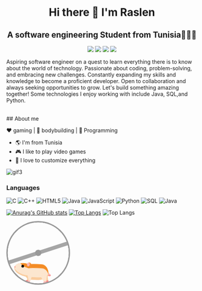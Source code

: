 
<h1 align="center" > Hi there  👋 I'm Raslen </h1> 
<h2 align="center" > A software engineering Student from Tunisia🧑🏻‍💻 </h2> 

 <p align="center">
    <a href="https://twitter.com/RaslenMiss45861"><img src="https://img.shields.io/badge/twitter-%231FA1F1?style=flat&logo=twitter&logoColor=white"/></a>
    <a href=https://www.linkedin.com/in/missaoui-raslen-6a8620298/><img src="https://img.shields.io/badge/linkedin-%230177B5?style=flat&logo=linkedin&logoColor=white"/></a>
    <a href="https://www.youtube.com/c/mohamedabusrea"><img src="https://img.shields.io/badge/youtube-%23FF0000?style=flat&logo=youtube&logoColor=white"/></a>
    <a href="https://www.instagram.com/raslenmissaoui07/"><img src="https://img.shields.io/badge/instagram-%23E4415F?style=flat&logo=instagram&logoColor=white"/></a>
  </p>
   <p>Aspiring software engineer on a quest to learn everything there is to know about the world of technology. Passionate about coding, problem-solving, and embracing new challenges. Constantly expanding my skills and knowledge to become a proficient developer. Open to collaboration and always seeking opportunities to grow. Let's build something amazing together! Some technologies I enjoy working with include Java, SQL,and Python.</p>
   </br>
  ## About me 

:heart: gaming | :black_heart: bodybuilding  | :blue_heart: Programming

- :earth_americas: I'm from Tunisia
- :video_game: I like to play video games
- :gem: I love to customize everything 

![gif3](https://github.com/raslenraslen/raslenraslen/assets/149624976/d6ad5e32-dca1-4c75-b357-04aab95fe240)

  <h3 align="left">Languages</h3> 
  

 

![C](https://img.shields.io/badge/-C-000000?style=flat&logo=c)
![C++](https://img.shields.io/badge/-C++-000000?style=flat&logo=c%2B%2B)
![HTML5](https://img.shields.io/badge/-HTML5-000000?style=flat&logo=html5)
![Java](https://img.shields.io/badge/-Java-000000?style=flat&logo=java)
![JavaScript](https://img.shields.io/badge/-JavaScript-000000?style=flat&logo=javascript)
![Python](https://img.shields.io/badge/-Python-000000?style=flat&logo=python)
![SQL](https://img.shields.io/badge/-SQL-000000?style=flat&logo=postgresql)
![Java](https://img.shields.io/badge/-R-000000?style=flat&logo=java)



[![Anurag's GitHub stats](https://github-readme-stats.vercel.app/api?username=raslenraslen)](https://github.com/anuraghazra/github-readme-stats)
[![Top Langs](https://github-readme-stats.vercel.app/api/top-langs/?username=raslenraslen&layout=compact)](https://github.com/raslenraslen/github-readme-stats&layout=compact)
![Top Langs](https://github-readme-stats.vercel.app/api/top-langs/?username=raslenraslen&langs_count=8)


<div aria-label="Orange and tan hamster running in a metal wheel" role="img" class="wheel-and-hamster">
	<div class="wheel"></div>
	<div class="hamster">
		<div class="hamster__body">
			<div class="hamster__head">
				<div class="hamster__ear"></div>
				<div class="hamster__eye"></div>
				<div class="hamster__nose"></div>
			</div>
			<div class="hamster__limb hamster__limb--fr"></div>
			<div class="hamster__limb hamster__limb--fl"></div>
			<div class="hamster__limb hamster__limb--br"></div>
			<div class="hamster__limb hamster__limb--bl"></div>
			<div class="hamster__tail"></div>
		</div>
	</div>
	<div class="spoke"></div>
</div>


<style >  .wheel-and-hamster {
  --dur: 1s;
  position: relative;
  width: 12em;
  height: 12em;
  font-size: 14px;
}

.wheel,
.hamster,
.hamster div,
.spoke {
  position: absolute;
}

.wheel,
.spoke {
  border-radius: 50%;
  top: 0;
  left: 0;
  width: 100%;
  height: 100%;
}

.wheel {
  background: radial-gradient(100% 100% at center,hsla(0,0%,60%,0) 47.8%,hsl(0,0%,60%) 48%);
  z-index: 2;
}

.hamster {
  animation: hamster var(--dur) ease-in-out infinite;
  top: 50%;
  left: calc(50% - 3.5em);
  width: 7em;
  height: 3.75em;
  transform: rotate(4deg) translate(-0.8em,1.85em);
  transform-origin: 50% 0;
  z-index: 1;
}

.hamster__head {
  animation: hamsterHead var(--dur) ease-in-out infinite;
  background: hsl(30,90%,55%);
  border-radius: 70% 30% 0 100% / 40% 25% 25% 60%;
  box-shadow: 0 -0.25em 0 hsl(30,90%,80%) inset,
		0.75em -1.55em 0 hsl(30,90%,90%) inset;
  top: 0;
  left: -2em;
  width: 2.75em;
  height: 2.5em;
  transform-origin: 100% 50%;
}

.hamster__ear {
  animation: hamsterEar var(--dur) ease-in-out infinite;
  background: hsl(0,90%,85%);
  border-radius: 50%;
  box-shadow: -0.25em 0 hsl(30,90%,55%) inset;
  top: -0.25em;
  right: -0.25em;
  width: 0.75em;
  height: 0.75em;
  transform-origin: 50% 75%;
}

.hamster__eye {
  animation: hamsterEye var(--dur) linear infinite;
  background-color: hsl(0,0%,0%);
  border-radius: 50%;
  top: 0.375em;
  left: 1.25em;
  width: 0.5em;
  height: 0.5em;
}

.hamster__nose {
  background: hsl(0,90%,75%);
  border-radius: 35% 65% 85% 15% / 70% 50% 50% 30%;
  top: 0.75em;
  left: 0;
  width: 0.2em;
  height: 0.25em;
}

.hamster__body {
  animation: hamsterBody var(--dur) ease-in-out infinite;
  background: hsl(30,90%,90%);
  border-radius: 50% 30% 50% 30% / 15% 60% 40% 40%;
  box-shadow: 0.1em 0.75em 0 hsl(30,90%,55%) inset,
		0.15em -0.5em 0 hsl(30,90%,80%) inset;
  top: 0.25em;
  left: 2em;
  width: 4.5em;
  height: 3em;
  transform-origin: 17% 50%;
  transform-style: preserve-3d;
}

.hamster__limb--fr,
.hamster__limb--fl {
  clip-path: polygon(0 0,100% 0,70% 80%,60% 100%,0% 100%,40% 80%);
  top: 2em;
  left: 0.5em;
  width: 1em;
  height: 1.5em;
  transform-origin: 50% 0;
}

.hamster__limb--fr {
  animation: hamsterFRLimb var(--dur) linear infinite;
  background: linear-gradient(hsl(30,90%,80%) 80%,hsl(0,90%,75%) 80%);
  transform: rotate(15deg) translateZ(-1px);
}

.hamster__limb--fl {
  animation: hamsterFLLimb var(--dur) linear infinite;
  background: linear-gradient(hsl(30,90%,90%) 80%,hsl(0,90%,85%) 80%);
  transform: rotate(15deg);
}

.hamster__limb--br,
.hamster__limb--bl {
  border-radius: 0.75em 0.75em 0 0;
  clip-path: polygon(0 0,100% 0,100% 30%,70% 90%,70% 100%,30% 100%,40% 90%,0% 30%);
  top: 1em;
  left: 2.8em;
  width: 1.5em;
  height: 2.5em;
  transform-origin: 50% 30%;
}

.hamster__limb--br {
  animation: hamsterBRLimb var(--dur) linear infinite;
  background: linear-gradient(hsl(30,90%,80%) 90%,hsl(0,90%,75%) 90%);
  transform: rotate(-25deg) translateZ(-1px);
}

.hamster__limb--bl {
  animation: hamsterBLLimb var(--dur) linear infinite;
  background: linear-gradient(hsl(30,90%,90%) 90%,hsl(0,90%,85%) 90%);
  transform: rotate(-25deg);
}

.hamster__tail {
  animation: hamsterTail var(--dur) linear infinite;
  background: hsl(0,90%,85%);
  border-radius: 0.25em 50% 50% 0.25em;
  box-shadow: 0 -0.2em 0 hsl(0,90%,75%) inset;
  top: 1.5em;
  right: -0.5em;
  width: 1em;
  height: 0.5em;
  transform: rotate(30deg) translateZ(-1px);
  transform-origin: 0.25em 0.25em;
}

.spoke {
  animation: spoke var(--dur) linear infinite;
  background: radial-gradient(100% 100% at center,hsl(0,0%,60%) 4.8%,hsla(0,0%,60%,0) 5%),
		linear-gradient(hsla(0,0%,55%,0) 46.9%,hsl(0,0%,65%) 47% 52.9%,hsla(0,0%,65%,0) 53%) 50% 50% / 99% 99% no-repeat;
}

/* Animations */
@keyframes hamster {
  from, to {
    transform: rotate(4deg) translate(-0.8em,1.85em);
  }

  50% {
    transform: rotate(0) translate(-0.8em,1.85em);
  }
}

@keyframes hamsterHead {
  from, 25%, 50%, 75%, to {
    transform: rotate(0);
  }

  12.5%, 37.5%, 62.5%, 87.5% {
    transform: rotate(8deg);
  }
}

@keyframes hamsterEye {
  from, 90%, to {
    transform: scaleY(1);
  }

  95% {
    transform: scaleY(0);
  }
}

@keyframes hamsterEar {
  from, 25%, 50%, 75%, to {
    transform: rotate(0);
  }

  12.5%, 37.5%, 62.5%, 87.5% {
    transform: rotate(12deg);
  }
}

@keyframes hamsterBody {
  from, 25%, 50%, 75%, to {
    transform: rotate(0);
  }

  12.5%, 37.5%, 62.5%, 87.5% {
    transform: rotate(-2deg);
  }
}

@keyframes hamsterFRLimb {
  from, 25%, 50%, 75%, to {
    transform: rotate(50deg) translateZ(-1px);
  }

  12.5%, 37.5%, 62.5%, 87.5% {
    transform: rotate(-30deg) translateZ(-1px);
  }
}

@keyframes hamsterFLLimb {
  from, 25%, 50%, 75%, to {
    transform: rotate(-30deg);
  }

  12.5%, 37.5%, 62.5%, 87.5% {
    transform: rotate(50deg);
  }
}

@keyframes hamsterBRLimb {
  from, 25%, 50%, 75%, to {
    transform: rotate(-60deg) translateZ(-1px);
  }

  12.5%, 37.5%, 62.5%, 87.5% {
    transform: rotate(20deg) translateZ(-1px);
  }
}

@keyframes hamsterBLLimb {
  from, 25%, 50%, 75%, to {
    transform: rotate(20deg);
  }

  12.5%, 37.5%, 62.5%, 87.5% {
    transform: rotate(-60deg);
  }
}

@keyframes hamsterTail {
  from, 25%, 50%, 75%, to {
    transform: rotate(30deg) translateZ(-1px);
  }

  12.5%, 37.5%, 62.5%, 87.5% {
    transform: rotate(10deg) translateZ(-1px);
  }
}

@keyframes spoke {
  from {
    transform: rotate(0);
  }

  to {
    transform: rotate(-1turn);
  }
}   </style>




<!--
**raslenraslen/raslenraslen** is a ✨ _special_ ✨ repository because its `README.md` (this file) appears on your GitHub profile.

Here are some ideas to get you started:

- 🔭 I’m currently working on ...
- 🌱 I’m currently learning ...
- 👯 I’m looking to collaborate on ...
- 🤔 I’m looking for help with ...
- 💬 Ask me about ...
- 📫 How to reach me: ...
- 😄 Pronouns: ...
- ⚡ Fun fact: ...
-->
